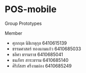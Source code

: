 # POS-mobile

Group Prototypes

Member
- ศุภกฤต นิธิเกตุกุล 6410615139
- ธรรมศาสตร์ ทองแกมแก้ว 6410685033
- ชลิศา ธรรมราช 6410685041
- ธนภัทร สาระธรรม 6410685140
- ศิริภัสสร ศรีงามผ่อง 6410685249